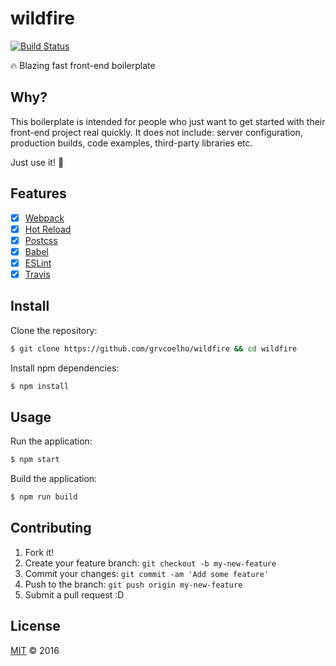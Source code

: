 # wildfire
[![Build Status](https://travis-ci.org/grvcoelho/wildfire.svg?branch=master)](https://travis-ci.org/grvcoelho/wildfire)

:fire: Blazing fast front-end boilerplate

## Why?

This boilerplate is intended for people who just want to get started with their front-end project real quickly. It does not include: server configuration, production builds, code examples, third-party libraries etc.

Just use it! :rocket:

## Features

- [x] [Webpack](https://github.com/webpack/webpack)
- [x] [Hot Reload](https://github.com/gaearon/react-hot-loader)
- [x] [Postcss](https://github.com/postcss/postcss)
- [x] [Babel](https://github.com/babel/babel)
- [x] [ESLint](https://github.com/eslint/eslint)
- [x] [Travis](https://travis-ci.org)

## Install

Clone the repository:

```sh
$ git clone https://github.com/grvcoelho/wildfire && cd wildfire
```

Install npm dependencies:

```sh
$ npm install
```

## Usage

Run the application:

```sh
$ npm start
```

Build the application:

```sh
$ npm run build
```

## Contributing

1. Fork it!
2. Create your feature branch: `git checkout -b my-new-feature`
3. Commit your changes: `git commit -am 'Add some feature'`
4. Push to the branch: `git push origin my-new-feature`
5. Submit a pull request :D

## License

[MIT](https://github.com/grvcoelho/wildfire/blob/master/LICENSE) &copy; 2016

